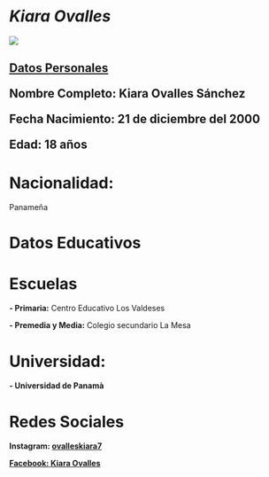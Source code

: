 <h1><em>Kiara Ovalles</em></h1>
<p><img src="https://scontent.fpac1-2.fna.fbcdn.net/v/t1.0-9/s960x960/74799172_115323316590506_9138660949471789056_o.jpg?_nc_cat=101&_nc_ohc=mxxFYlouzicAQnf07N4wD4w4nYF6FbQlyUuIVYWQhcx0WQfr92G22g0vg&_nc_ht=scontent.fpac1-2.fna&oh=b2d0cbce1309ec58510d1bf969b7a84f&oe=5E65E7B2">
<h2><p><strong><a href="https://kiara-ovalles-21.github.io/ ">Datos Personales</a></strong>
<p><strong>Nombre Completo:</strong> Kiara Ovalles Sánchez<p/>
<p><strong>Fecha Nacimiento:</strong> 21 de diciembre del 2000<p/>
<p><strong>Edad:</strong> 18 años<p/>
<h1>Nacionalidad:</h1> Panameña<p/>
 
<h1>Datos Educativos</h1>
<h1>Escuelas</h1>
<p><strong>- Primaria:</strong> Centro Educativo Los Valdeses <p/>
<p><strong>- Premedia y Media:</strong> Colegio secundario La Mesa <p/>
<h1>Universidad:</h1>
 <P><strong>- Universidad de Panamà</p>
 <h1>Redes Sociales</h1>
 <p><strong>Instagram:</strong> <a href="https://www.instagram.com/ovalleskiara7/?hl=es-la ">ovalleskiara7</>
 <p><strong>Facebook:</strong> <a href="https://www.facebook.com/kiara.ovalles.56 ">Kiara Ovalles </>











